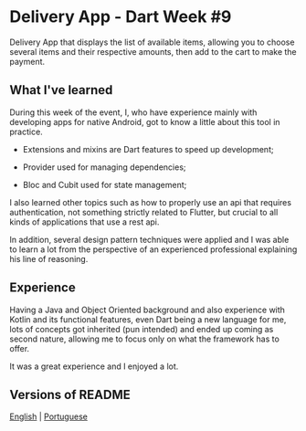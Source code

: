 # Delivery App - Dart Week #9

Delivery App that displays the list of available items, allowing you to choose several items and their respective amounts, then add to the cart to make the payment.

## What I've learned

During this week of the event, I, who have experience mainly with developing apps for native Android, got to know a little about this tool in practice.

- Extensions and mixins are Dart features to speed up development;

- Provider used for managing dependencies;

- Bloc and Cubit used for state management;

I also learned other topics such as how to properly use an api that requires authentication, not something strictly related to Flutter, but crucial to all kinds of applications that use a rest api.

In addition, several design pattern techniques were applied and I was able to learn a lot from the perspective of an experienced professional explaining his line of reasoning.

## Experience

Having a Java and Object Oriented background and also experience with Kotlin and its functional features, even Dart being a new language for me, lots of concepts got inherited (pun intended) and ended up coming as second nature, allowing me to focus only on what the framework has to offer.

It was a great experience and I enjoyed a lot.

## Versions of README

[English](./README.md) | [Portuguese](./README-ptBR.md)
